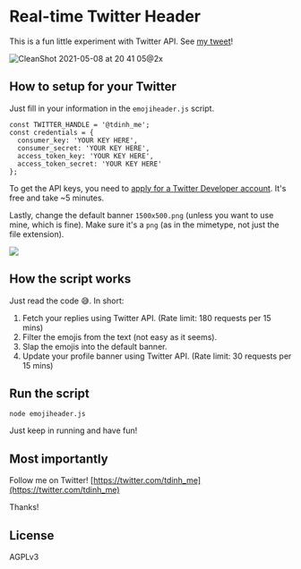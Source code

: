 
# Real-time Twitter Header

This is a fun little experiment with Twitter API. See [my tweet](https://twitter.com/tdinh_me/status/1390700264756191232)!

![CleanShot 2021-05-08 at 20 41 05@2x](https://user-images.githubusercontent.com/4214509/117539600-f97acb80-b03d-11eb-98d4-64c6b12634f8.png)


## How to setup for your Twitter

Just fill in your information in the `emojiheader.js` script.

```
const TWITTER_HANDLE = '@tdinh_me';
const credentials = {
  consumer_key: 'YOUR KEY HERE',
  consumer_secret: 'YOUR KEY HERE',
  access_token_key: 'YOUR KEY HERE',
  access_token_secret: 'YOUR KEY HERE'
};
```

To get the API keys, you need to [apply for a Twitter Developer account](https://developer.twitter.com/en/apply-for-access). It's free and take ~5 minutes.

Lastly, change the default banner `1500x500.png` (unless you want to use mine, which is fine). Make sure it's a `png` (as in the mimetype, not just the file extension).

![](https://github.com/trungdq88/real-time-twitter-banner/blob/master/1500x500.png)

## How the script works

Just read the code 😅. In short:

1. Fetch your replies using Twitter API. (Rate limit: 180 requests per 15 mins)
2. Filter the emojis from the text (not easy as it seems).
3. Slap the emojis into the default banner.
4. Update your profile banner using Twitter API. (Rate limit: 30 requests per 15 mins)

## Run the script

```
node emojiheader.js
```

Just keep in running and have fun!

## Most importantly

Follow me on Twitter! [https://twitter.com/tdinh_me](https://twitter.com/tdinh_me)

Thanks!

## License

AGPLv3
